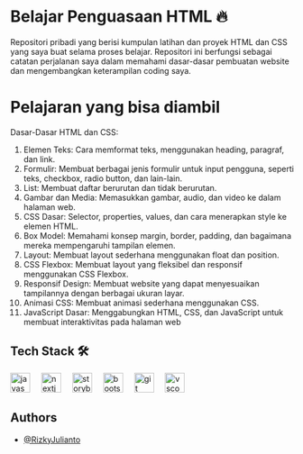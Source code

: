 
# Belajar Penguasaan HTML 🔥
 Repositori pribadi yang berisi kumpulan latihan dan proyek HTML dan CSS yang saya buat selama proses belajar. Repositori ini berfungsi sebagai catatan perjalanan saya dalam memahami dasar-dasar pembuatan website dan mengembangkan keterampilan coding saya.


# Pelajaran yang bisa diambil
Dasar-Dasar HTML dan CSS:
1. Elemen Teks: Cara memformat teks, menggunakan heading, paragraf, dan link.
2. Formulir: Membuat berbagai jenis formulir untuk input pengguna, seperti teks, checkbox, radio button, dan lain-lain.
3. List: Membuat daftar berurutan dan tidak berurutan.
4. Gambar dan Media: Memasukkan gambar, audio, dan video ke dalam halaman web.
5. CSS Dasar: Selector, properties, values, dan cara menerapkan style ke elemen HTML.
6. Box Model: Memahami konsep margin, border, padding, dan bagaimana mereka mempengaruhi tampilan elemen.
7. Layout: Membuat layout sederhana menggunakan float dan position.
8. CSS Flexbox: Membuat layout yang fleksibel dan responsif menggunakan CSS Flexbox.
9. Responsif Design: Membuat website yang dapat menyesuaikan tampilannya dengan berbagai ukuran layar.
10. Animasi CSS: Membuat animasi sederhana menggunakan CSS.
11. JavaScript Dasar: Menggabungkan HTML, CSS, dan JavaScript untuk membuat interaktivitas pada halaman web



## Tech Stack 🛠️
<div align="left">
  <img src="https://cdn.jsdelivr.net/gh/devicons/devicon/icons/javascript/javascript-original.svg" height="35" alt="javascript logo"  />
  <img width="12" />
  <img src="https://cdn.jsdelivr.net/gh/devicons/devicon/icons/html5/html5-original.svg" height="35" alt="nextjs logo"  />
  <img width="12" />
  <img src="https://cdn.jsdelivr.net/gh/devicons/devicon/icons/css3/css3-original.svg" height="35" alt="storybook logo"  />
  <img width="12" />
<img src="https://cdn.jsdelivr.net/gh/devicons/devicon/icons/bootstrap/bootstrap-original.svg" height="35" alt="bootstrap logo"  />
  <img width="12" />
  <img src="https://cdn.jsdelivr.net/gh/devicons/devicon/icons/git/git-original.svg" height="35" alt="git logo"  />
  <img width="12" />
  <img src="https://cdn.jsdelivr.net/gh/devicons/devicon/icons/tailwindcss/tailwindcss-original.svg" height="35" alt="vscode logo"  />
  <img width="12" />
</div>


## Authors

- [@RizkyJulianto](https://www.github.com/RizkyJulianto)




